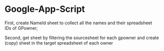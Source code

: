 # Google-App-Script
First, create NameId sheet to collect all the names and their spreadsheet IDs of GPowner;

Second, get sheet by filtering the sourcesheet for each gpowner and create (copy) sheet in the target spreadsheet of each owner
